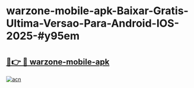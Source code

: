 # warzone-mobile-apk-Baixar-Gratis-Ultima-Versao-Para-Android-IOS-2025-#y95em

# <h2><a href="https://ainizakaria.my?title=warzone-mobile-apk&ref=24M">🔗👉 🔴 warzone-mobile-apk</a></h2>

[![acn](https://github.com/user-attachments/assets/0f9c940e-d8b0-45ae-aac7-cd30a18b3e1c)](https://ainizakaria.my?title=warzone-mobile-apk&ref=24M)

